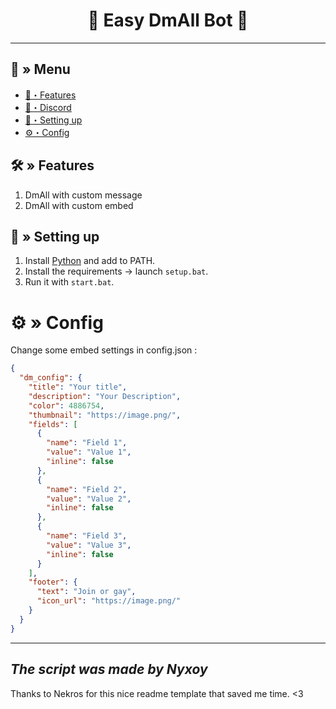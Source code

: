 <h1 align="center">
 🌿 Easy DmAll Bot 🤖
</h1>

---
## <a id="menu"></a>🔱 » Menu

- [🔰・Features](#features)
- [🌌・Discord](https://discord.gg/7wuewVZpRB)
- [🎉・Setting up](#setup)
- [⚙・Config](#config)


## <a id="features"></a>🛠 » Features
1. DmAll with custom message
2. DmAll with custom embed

## <a id="setup"></a> 📁 » Setting up

1. Install [Python](https://www.python.org/downloads/) and add to PATH.
2. Install the requirements → launch `setup.bat`.
3. Run it with `start.bat`.

# <a id="config"></a>⚙ » Config
Change some embed settings in config.json :

```json
{
  "dm_config": {
    "title": "Your title",
    "description": "Your Description",
    "color": 4886754,
    "thumbnail": "https://image.png/",
    "fields": [
      {
        "name": "Field 1",
        "value": "Value 1",
        "inline": false
      },
      {
        "name": "Field 2",
        "value": "Value 2",
        "inline": false
      },
      {
        "name": "Field 3",
        "value": "Value 3",
        "inline": false
      }
    ],
    "footer": {
      "text": "Join or gay",
      "icon_url": "https://image.png/"
    }
  }
}
```
---
*The script was made by Nyxoy*
---

Thanks to Nekros for this nice readme template that saved me time. <3
